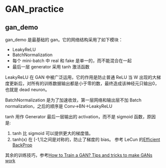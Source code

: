 # GAN_practice

## gan_demo
gan_demo 是最基础的 gan。它的网络结构采用了如下模块：
* LeakyReLU
* BatchNormalization
* 每个 mini-batch 中 real 和 fake 是单一的，而不能混合在一起
* 最后一层 generator 采用 tanh 激活函数

LeakyReLU 在 GAN 中被广泛运用，它的作用是防止普通 ReLU 当 W 出现的大梯度更新后，对所有的训练数据输出都是小于零的数，最终造成该神经元只输出0，也就是 dead neuron。

BatchNormalization 是为了加速收敛，第一层网络和输出层不加 Batch normalization，之后的顺序是 Conv->BN->LeakyReLU

tanh 用作 Generator 最后一层输出的 activation，而不是 sigmoid 函数，原因是:
1. tanh 比 sigmoid 可以提供更大的梯度值。 
2. tanh(x) 在 [-1,1]之间是对称的，防止了梯度的 bias。 参考 LeCun 的[Efficient BackProp](http://yann.lecun.com/exdb/publis/pdf/lecun-98b.pdf)

其余的训练技巧，参考[How to Train a GAN? Tips and tricks to make GANs work](https://github.com/soumith/ganhacks#authors)
